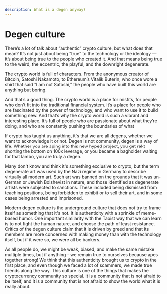 ```yaml
---
description: What is a degen anyway?
---
```


# Degen culture

There’s a lot of talk about “authentic” crypto culture, but what does that mean? It’s not just about being “true” to the technology or the ideology — it’s about being true to the people who created it. And that means being true to the weird, the eccentric, the playful, and the downright degenerate.

The crypto world is full of characters. From the anonymous creator of Bitcoin, Satoshi Nakamoto, to Ethereum’s Vitalik Buterin, who once wore a shirt that said “I am not Satoshi,” the people who have built this world are anything but boring.

And that’s a good thing. The crypto world is a place for misfits, for people who don’t fit into the traditional financial system. It’s a place for people who are fascinated by the power of technology, and who want to use it to build something new. And that’s why the crypto world is such a vibrant and interesting place. It’s full of people who are passionate about what they’re doing, and who are constantly pushing the boundaries of what

If crypto has taught us anything, it's that we are all degens, whether we want to acknowledge it or not. Degen is not community, degen is a way of life. Whether you are aping into this new hyped project, you get rekt shorting the bottom on 100x leverage, or you became a bagholder waiting for that lambo, you are truly a degen.&#x20;

Many don't know and think it's something exclusive to crypto, but the term degenerate art was used by the Nazi regime in Germany to describe virtually all modern art. Such art was banned on the grounds that it was un-German or Jewish Bolshevist in nature, and those identified as degenerate artists were subjected to sanctions. These included being dismissed from teaching positions, being forbidden to exhibit or to sell their art, and in some cases being arrested and imprisoned.&#x20;

Modern degen culture is the underground culture that does not try to frame itself as something that it's not. It is authenticity with a sprinkle of meme-based humor. One important similarity with the Taoist way that we can learn is to not fight the human nature, and choose the path of least resistance. Critics of the degen culture claim that it is driven by greed and that its members are more concerned with making money than with the technology itself, but if it were so, we were all be bankers.

As all people do, we might be weak, biased, and make the same mistake multiple times, but if anything - we remain true to ourselves because apes together strong! We think that this authenticity brought us to crypto in the first place, and even though we faced a lot of scammers, we made true friends along the way. This culture is one of the things that makes the cryptocurrency community so special. It is a community that is not afraid to be itself, and it is a community that is not afraid to show the world what it is really about.

